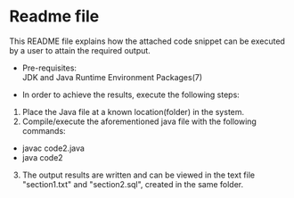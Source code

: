 # Readme file

This README file explains how the attached code snippet can be executed by a user to attain the required output. 

- Pre-requisites:  
  JDK and Java Runtime Environment Packages(7)

- In order to achieve the results, execute the following steps:
1. Place the Java file at a known location(folder) in the system.
2. Compile/execute the aforementioned java file with the following commands:
  - javac code2.java
  - java code2
3. The output results are written and can be viewed in the text file "section1.txt" and "section2.sql", created in the same folder. 
  

